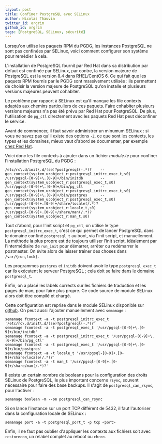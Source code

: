 ```yaml
---
layout: post
title: Confiner PostgreSQL avec SELinux
author: Nicolas Thauvin
twitter_id: orgrim
github_id: orgrim
tags: [PostgreSQL, SELinux, sécurité]
---
```


Lorsqu'on utilise les paquets RPM du PGDG, les instances PostgreSQL ne
sont pas confinées par SELinux, voici comment configurer son système
pour remédier à cela.

<!--MORE-->

L'installation de PostgreSQL fournit par Red Hat dans sa distribution
par défaut est confinée par SELinux, par contre, la version majeure de
PostgreSQL est la version 8.4 dans RHEL/CentOS 6. Ce qui fait que les
paquets RPM fournis par le PGDG sont massivement utilisés : ils
permettent de choisir la version majeure de PostgreSQL qu'on installe
et plusieurs versions majeures peuvent cohabiter.

Le problème par rapport à SELinux est qu'il manque les file contexts
adaptés aux chemins particuliers de ces paquets. Faire cohabiter
plusieurs versions majeures n'a pas été prévu par Red Hat pour
PostgreSQL. De plus, l'utilisation de `pg_ctl` directement avec les
paquets Red Hat peut déconfiner le service.

Avant de commencer, il faut savoir administrer un minumum SELinux : si
vous ne savez pas qu'il existe des options `-Z`, ce que sont les
contexts, les types et les domaines, mieux vaut d'abord se documenter,
par exemple [chez Red Hat].

Voici donc les file contexts à ajouter dans un fichier *module.te* pour
confiner l'installation PostgreSQL du PGDG :

    /etc/rc\.d/init\.d/(se)?postgresql(-.*)?    --  gen_context(system_u:object_r:postgresql_initrc_exec_t,s0)
    /usr/pgsql-[0-9]+\.[0-9]+/bin/initdb        --  gen_context(system_u:object_r:postgresql_exec_t,s0)
    /usr/pgsql-[0-9]+\.[0-9]+/bin/pg_ctl        --  gen_context(system_u:object_r:postgresql_initrc_exec_t,s0)
    /usr/pgsql-[0-9]+\.[0-9]+/bin/postgres      --  gen_context(system_u:object_r:postgresql_exec_t,s0)
    /usr/pgsql-[0-9]+.[0-9]+/share/locale(/.*)?	    gen_context(system_u:object_r:locale_t,s0)
    /usr/pgsql-[0-9]+.[0-9]+/share/man(/.*)?        gen_context(system_u:object_r:man_t,s0)

Tout d'abord, pour l'init script et `pg_ctl`, on utilise le type
`postgresql_initrc_exec_t`, c'est ce qui permet de lancer PostgreSQL
dans le domaine confiné `postgresql_t` au boot, via l'init script, et
manuellement. La méthode la plus propre est de toujours utiliser
l'init script, idéalement par l'intermédiaire de `run_init` pour
démarrer, arrêter ou redémarrer le postmaster. On évite alors de
laisser trainer des choses dans `/var/{run,lock}`.

Les programmes `postgres` et `initdb` doivent avoir le type
`postgresql_exec_t` car ils exécutent le serveur PostgreSQL ; cela
doit se faire dans le domaine `postgresql_t`.

Enfin, on a placé les labels corrects sur les fichiers de traduction
et les pages de man, pour faire plus propre. Ce code source de module
SELinux alors doit être compilé et chargé.

Cette configuration est reprise dans le module SELinux disponible sur
[github]. On peut aussi l'ajouter manuellement avec `semanage` :

    semanage fcontext -a -t postgresql_initrc_exec_t '/etc/rc\.d/init\.d/(se)?postgresql(-.*)?'
    semanage fcontext -a -t postgresql_exec_t '/usr/pgsql-[0-9]+\.[0-9]+/bin/initdb'
    semanage fcontext -a -t postgresql_initrc_exec_t '/usr/pgsql-[0-9]+\.[0-9]+/bin/pg_ctl'
    semanage fcontext -a -t postgresql_exec_t '/usr/pgsql-[0-9]+\.[0-9]+/bin/postgres'
    semanage fcontext -a -t locale_t '/usr/pgsql-[0-9]+.[0-9]+/share/locale(/.*)?'
    semanage fcontext -a -t man_t '/usr/pgsql-[0-9]+.[0-9]+/share/man(/.*)?'

Il existe un certain nombre de booleans pour la configuration des
droits SELinux de PostgreSQL, le plus important concerne `rsync`,
souvent nécessaire pour faire des base backups. Il s'agit de
`postgresql_can_rsync`, pour l'activer :

    semanage boolean -m --on postgresql_can_rsync

Si on lance l'instance sur un port TCP différent de 5432, il faut
l'autoriser dans la configuration locale de SELinux :

    semanage port -a -t postgresql_port_t -p tcp <port>

Enfin, il ne faut pas oublier d'appliquer les contexts aux fichiers
soit avec `restorecon`, un relabel complet au reboot ou `chcon`.

[github]: http://github.com/dalibo/selinux-pgsql-pgdg
[chez Red Hat]: https://access.redhat.com/documentation/en-US/Red_Hat_Enterprise_Linux/6/html/Security-Enhanced_Linux/index.html